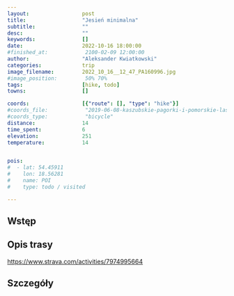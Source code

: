 ```yaml
---
layout:                 post
title:                  "Jesień minimalna"
subtitle:               ""
desc:                   ""
keywords:               []
date:                   2022-10-16 18:00:00
#finished_at:            2100-02-09 12:00:00
author:                 "Aleksander Kwiatkowski"
categories:             trip
image_filename:         2022_10_16__12_47_PA160996.jpg
#image_position:         50% 70%
tags:                   [hike, todo]
towns:                  []

coords:                 [{"route": [], "type": "hike"}]
#coords_file:            "2019-06-08-kaszubskie-pagorki-i-pomorskie-lasy.json"
#coords_type:            "bicycle"
distance:               14
time_spent:             6
elevation:              251
temperature:            14


pois:
#  - lat: 54.45911
#    lon: 18.56281
#    name: POI
#    type: todo / visited

---
```



## Wstęp

## Opis trasy

<div class="strava-embed-placeholder" data-embed-type="activity" data-embed-id="7974995664"></div><script src="https://strava-embeds.com/embed.js"></script>

https://www.strava.com/activities/7974995664

## Szczegóły
